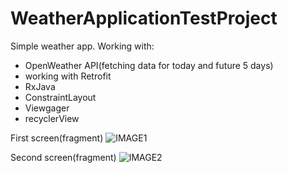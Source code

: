 # WeatherApplicationTestProject
Simple weather app.
Working with:
 - OpenWeather API(fetching data for today and future 5 days)
 - working with Retrofit
 - RxJava
 - ConstraintLayout
 - Viewgager
 - recyclerView

First screen(fragment)
![IMAGE1](https://user-images.githubusercontent.com/47458290/69913374-95fb7000-143f-11ea-9c7e-747c6b57ced7.jpg)


Second screen(fragment)
![IMAGE2](https://user-images.githubusercontent.com/47458290/69913375-9d227e00-143f-11ea-9dd1-1ff7e17b9f9e.jpg)

